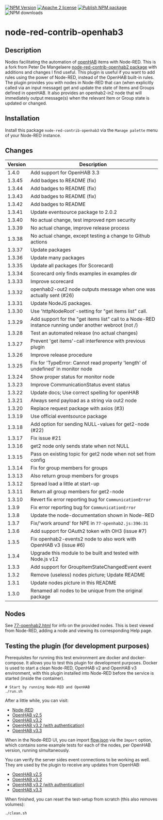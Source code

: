 [![NPM Version](https://img.shields.io/npm/v/node-red-contrib-openhab3.svg?style=flat-square)](https://github.com/jeroenhendricksen/node-red-contrib-openhab3)
[![Apache 2 license](https://img.shields.io/badge/license-Apache%202-blue.svg?style=flat-square)](https://raw.githubusercontent.com/jeroenhendricksen/node-red-contrib-openhab3/master/LICENSE)
[![Publish NPM package](https://github.com/jeroenhendricksen/node-red-contrib-openhab3/actions/workflows/npm-publish.yml/badge.svg?branch=master)](https://github.com/jeroenhendricksen/node-red-contrib-openhab3/actions/workflows/npm-publish.yml)
![NPM downloads](https://img.shields.io/npm/dm/node-red-contrib-openhab3)

# node-red-contrib-openhab3

## Description

Nodes facilitating the automation of [openHAB](https://www.openhab.org) items with Node-RED. This is a fork from Peter De Mangelaere [node-red-contrib-openhab2 package](https://flows.nodered.org/node/node-red-contrib-openhab2) with additions and changes I find useful. This plugin is useful if you want to add rules using the power of Node-RED, instead of the OpenHAB built-in rules. The plugin provides you with nodes in Node-RED that can (when explicitly called via an input message) get and update the state of Items and Groups defined in openHAB. It also provides an openhab2-in2 node that will immediately output message(s) when the relevant Item or Group state is updated or changed.

## Installation

Install this package `node-red-contrib-openhab3` via the `Manage palette` menu of your Node-RED instance.

## Changes

| Version | Description |
| --------------- | --------------- |
| 1.4.0  | Add support for OpenHAB 3.3
| 1.3.45 | Add badges to README (fix)
| 1.3.44 | Add badges to README (fix)
| 1.3.43 | Add badges to README (fix)
| 1.3.42 | Add badges to README
| 1.3.41 | Update eventsource package to 2.0.2
| 1.3.40 | No actual change, test improved npm security
| 1.3.39 | No actual change, improve release process
| 1.3.38 | No actual change, except testing a change to Github actions
| 1.3.37 | Update packages
| 1.3.36 | Update many packages
| 1.3.35 | Update all packages (for Scorecard)
| 1.3.34 | Scorecard only finds examples in examples dir
| 1.3.33 | Improve scorecard
| 1.3.32 | openhab2-out2 node outputs message when one was actually sent (#26)
| 1.3.31 | Update NodeJS packages.
| 1.3.30 | Use 'httpNodeRoot'-setting for "get items list" call.
| 1.3.29 | Add support for the "get items list" call to a Node-RED instance running under another webroot (not /) |
| 1.3.28 | Test an automated release (no actual changes) |
| 1.3.27 | Prevent 'get items'-call interference with previous plugin |
| 1.3.26 | Improve release procedure |
| 1.3.25 | Fix for 'TypeError: Cannot read property 'length' of undefined' in monitor node |
| 1.3.24 | Show proper status for monitor node |
| 1.3.23 | Improve CommunicationStatus event status |
| 1.3.22 | Update docs; Use correct spelling for openHAB |
| 1.3.21 | Always send payload as a string via out2 node |
| 1.3.20 | Replace request package with axios (#3) |
| 1.3.19 | Use official eventsource package |
| 1.3.18 | Add option for sending NULL-values for get2-node (#22) |
| 1.3.17 | Fix issue #21 |
| 1.3.16 | get2 node only sends state when not NULL |
| 1.3.15 | Pass on existing topic for get2 node when not set from config |
| 1.3.14 | Fix for group members for groups |
| 1.3.13 | Also return group members for groups |
| 1.3.12 | Spread load a little at start-up |
| 1.3.11 | Return all group members for get2-node |
| 1.3.10 | Revert fix error reporting bug for `CommunicationError` |
| 1.3.9  | Fix error reporting bug for `CommunicationError` |
| 1.3.8  | Update the node-documentation shown in Node-RED |
| 1.3.7  | Fix/'work around' for NPE in `77-openhab2.js:396:31` |
| 1.3.6  | Add support for OAuth2 token with OH3 (issue #7) |
| 1.3.5  | Fix openhab2-events2 node to also work with OpenHAB v3 (issue #6)  |
| 1.3.4  | Upgrade this module to be built and tested with Node.js v12 |
| 1.3.3  | Add support for GroupItemStateChangedEvent event |
| 1.3.2  | Remove (useless) nodes picture; Update README |
| 1.3.1  | Update nodes picture in this README |
| 1.3.0  | Renamed all nodes to be unique from the original package |

## Nodes

See [77-openhab2.html](77-openhab2.html) for info on the provided nodes. This is best viewed from Node-RED, adding a node and viewing its corresponding Help page.

## Testing the plugin (for development purposes)

Prerequisites for running this test environment are docker and docker-compose. It allows you to test this plugin for development purposes.
Docker is used to start a clean Node-RED, OpenHAB v2 and OpenHAB v3 environment, with this plugin installed into Node-RED before the service is started (inside the container).

    # Start by running Node-RED and OpenHAB
    ./run.sh

After a little while, you can visit:

- [Node-RED](http://localhost:1880)
- [OpenHAB v2.5](http://localhost:8080)
- [OpenHAB v3.2](http://localhost:8081)
- [OpenHAB v3.2 (with authentication)](http://localhost:8082)
- [OpenHAB v3.3](http://localhost:8083)

When in the Node-RED UI, you can import [flow.json](test/nodered/flow.json) via the `Import` option, which contains some example tests for each of the nodes, per OpenHAB version, running simultaneously.

You can verify the server sides event connections to be working as well. They are used by the plugin to receive any updates from OpenHAB:

- [OpenHAB v2.5](http://localhost:8080/rest/events?topics=smarthome/items)
- [OpenHAB v3.2](http://localhost:8081/rest/events?topics=openhab/items)
- [OpenHAB v3.2 (with authentication)](http://localhost:8082/rest/events?topics=openhab/items)
- [OpenHAB v3.3](http://localhost:8083/rest/events?topics=openhab/items)

When finished, you can reset the test-setup from scratch (this also removes volumes):

    ./clean.sh
